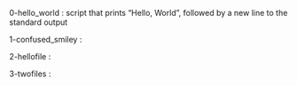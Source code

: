 0-hello_world : script that prints “Hello, World”, followed by a new line to the standard output

1-confused_smiley :

2-hellofile : 

3-twofiles : 

